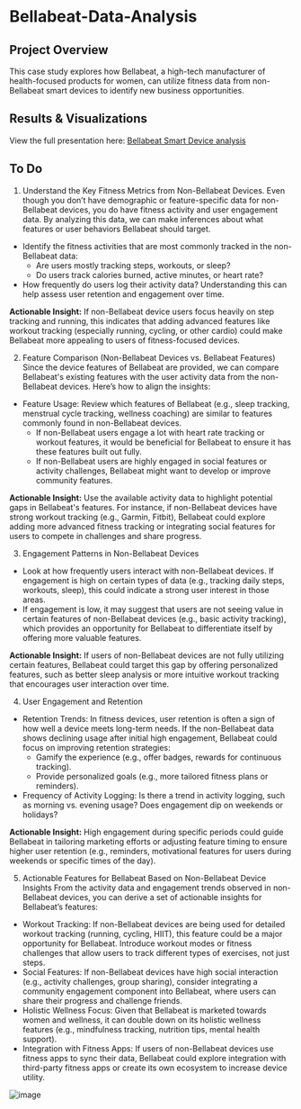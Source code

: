 # Bellabeat-Data-Analysis
## Project Overview
This case study explores how Bellabeat, a high-tech manufacturer of health-focused products for women, can utilize fitness data from non-Bellabeat smart devices to identify new business opportunities.
## Results & Visualizations
View the full presentation here: [Bellabeat Smart Device analysis](https://docs.google.com/presentation/d/1tuwBoV5vEnYOqb0ykqGRgVYJcBSyLUwlN_2ZXNWeyVY/edit?usp=sharing)

## To Do
1. Understand the Key Fitness Metrics from Non-Bellabeat Devices.
Even though you don’t have demographic or feature-specific data for non-Bellabeat devices, you do have fitness activity and user engagement data. By analyzing this data, we can make inferences about what features or user behaviors Bellabeat should target.
- Identify the fitness activities that are most commonly tracked in the non-Bellabeat data:
  - Are users mostly tracking steps, workouts, or sleep?
  - Do users track calories burned, active minutes, or heart rate?
- How frequently do users log their activity data? Understanding this can help assess user retention and engagement over time.

**Actionable Insight:** If non-Bellabeat device users focus heavily on step tracking and running, this indicates that adding advanced features like workout tracking (especially running, cycling, or other cardio) could make Bellabeat more appealing to users of fitness-focused devices.

2. Feature Comparison (Non-Bellabeat Devices vs. Bellabeat Features) Since the device features of Bellabeat are provided, we can compare Bellabeat's existing features with the user activity data from the non-Bellabeat devices. Here’s how to align the insights:
- Feature Usage: Review which features of Bellabeat (e.g., sleep tracking, menstrual cycle tracking, wellness coaching) are similar to features commonly found in non-Bellabeat devices.
  - If non-Bellabeat users engage a lot with heart rate tracking or workout features, it would be beneficial for Bellabeat to ensure it has these features built out fully.
  - If non-Bellabeat users are highly engaged in social features or activity challenges, Bellabeat might want to develop or improve community features.

**Actionable Insight:** Use the available activity data to highlight potential gaps in Bellabeat's features. For instance, if non-Bellabeat devices have strong workout tracking (e.g., Garmin, Fitbit), Bellabeat could explore adding more advanced fitness tracking or integrating social features for users to compete in challenges and share progress.

3. Engagement Patterns in Non-Bellabeat Devices
- Look at how frequently users interact with non-Bellabeat devices. If engagement is high on certain types of data (e.g., tracking daily steps, workouts, sleep), this could indicate a strong user interest in those areas.
- If engagement is low, it may suggest that users are not seeing value in certain features of non-Bellabeat devices (e.g., basic activity tracking), which provides an opportunity for Bellabeat to differentiate itself by offering more valuable features.

**Actionable Insight:** If users of non-Bellabeat devices are not fully utilizing certain features, Bellabeat could target this gap by offering personalized features, such as better sleep analysis or more intuitive workout tracking that encourages user interaction over time.

4. User Engagement and Retention
- Retention Trends: In fitness devices, user retention is often a sign of how well a device meets long-term needs. If the non-Bellabeat data shows declining usage after initial high engagement, Bellabeat could focus on improving retention strategies:
  - Gamify the experience (e.g., offer badges, rewards for continuous tracking).
  - Provide personalized goals (e.g., more tailored fitness plans or reminders).
- Frequency of Activity Logging: Is there a trend in activity logging, such as morning vs. evening usage? Does engagement dip on weekends or holidays?

**Actionable Insight:** High engagement during specific periods could guide Bellabeat in tailoring marketing efforts or adjusting feature timing to ensure higher user retention (e.g., reminders, motivational features for users during weekends or specific times of the day).

5. Actionable Features for Bellabeat Based on Non-Bellabeat Device Insights From the activity data and engagement trends observed in non-Bellabeat devices, you can derive a set of actionable insights for Bellabeat’s features:
- Workout Tracking: If non-Bellabeat devices are being used for detailed workout tracking (running, cycling, HIIT), this feature could be a major opportunity for Bellabeat. Introduce workout modes or fitness challenges that allow users to track different types of exercises, not just steps.
- Social Features: If non-Bellabeat devices have high social interaction (e.g., activity challenges, group sharing), consider integrating a community engagement component into Bellabeat, where users can share their progress and challenge friends.
- Holistic Wellness Focus: Given that Bellabeat is marketed towards women and wellness, it can double down on its holistic wellness features (e.g., mindfulness tracking, nutrition tips, mental health support).
- Integration with Fitness Apps: If users of non-Bellabeat devices use fitness apps to sync their data, Bellabeat could explore integration with third-party fitness apps or create its own ecosystem to increase device utility.


![image](https://github.com/user-attachments/assets/5fd5d32a-bd74-45b4-9d43-4a942eee79f4)


  








